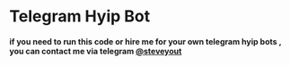 # Telegram Hyip Bot
#### if you need to run this code or hire me for your own telegram hyip bots , you can contact me via telegram [@steveyout](https://t.me/steveyout)

